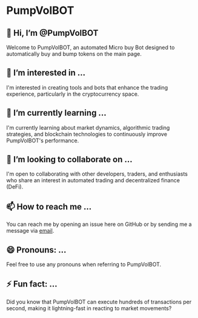# PumpVolBOT

## 👋 Hi, I’m @PumpVolBOT

Welcome to PumpVolBOT, an automated Micro buy Bot designed to automatically buy and bump tokens on the main page.

## 👀 I’m interested in ...

I'm interested in creating tools and bots that enhance the trading experience, particularly in the cryptocurrency space.

## 🌱 I’m currently learning ...

I'm currently learning about market dynamics, algorithmic trading strategies, and blockchain technologies to continuously improve PumpVolBOT's performance.

## 💞️ I’m looking to collaborate on ...

I'm open to collaborating with other developers, traders, and enthusiasts who share an interest in automated trading and decentralized finance (DeFi).

## 📫 How to reach me ...

You can reach me by opening an issue here on GitHub or by sending me a message via [email](mailto:your-email@example.com).

## 😄 Pronouns: ...

Feel free to use any pronouns when referring to PumpVolBOT.

## ⚡ Fun fact: ...

Did you know that PumpVolBOT can execute hundreds of transactions per second, making it lightning-fast in reacting to market movements?



<!---
PumpVolBOT/PumpVolBOT is a ✨ special ✨ repository because its `README.md` (this file) appears on your GitHub profile.
You can click the Preview link to take a look at your changes.
--->
